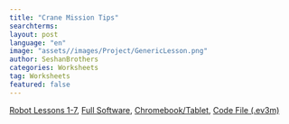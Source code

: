 ```yaml
---
title: "Crane Mission Tips"
searchterms: 
layout: post
language: "en"
image: "assets//images/Project/GenericLesson.png"
author: SeshanBrothers
categories: Worksheets
tag: Worksheets
featured: false
---
```

<a href="/translations/en-us/Worksheets/RobotLessons1-7.pdf">Robot Lessons 1-7</a>, 
<a href="/translations/en-us/Worksheets/CraneMissionTipsFullVersion.pdf">Full Software</a>, 
<a href="/translations/en-us/Worksheets/CraneMissionTipsAppVersion.pdf">Chromebook/Tablet</a>, 
<a href="/translations/en-us/Worksheets/CraneMissionApp.ev3m">Code File (.ev3m)</a>


